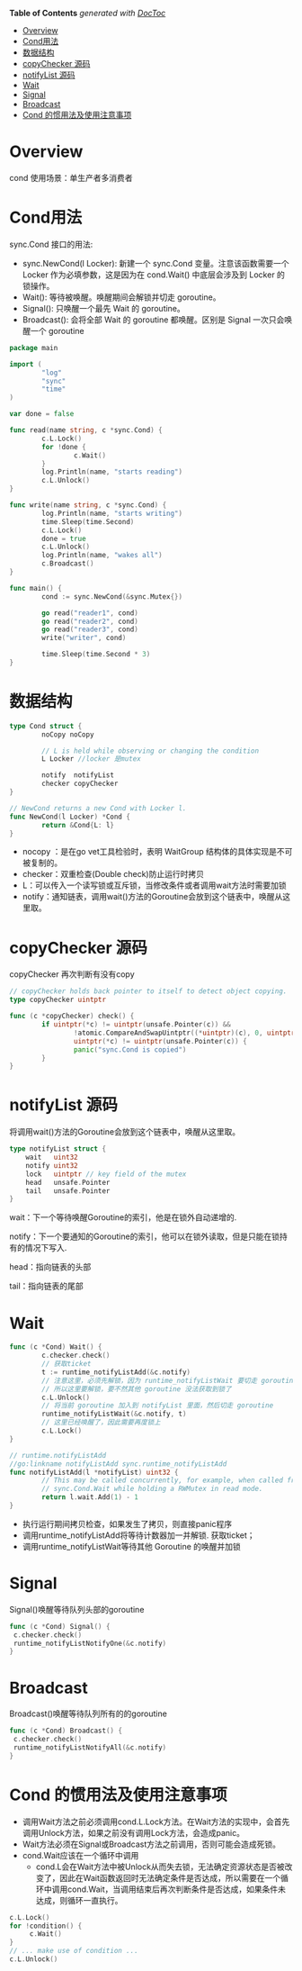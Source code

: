 <!-- START doctoc generated TOC please keep comment here to allow auto update -->
<!-- DON'T EDIT THIS SECTION, INSTEAD RE-RUN doctoc TO UPDATE -->
**Table of Contents**  *generated with [DocToc](https://github.com/thlorenz/doctoc)*

- [Overview](#overview)
- [Cond用法](#cond%E7%94%A8%E6%B3%95)
- [数据结构](#%E6%95%B0%E6%8D%AE%E7%BB%93%E6%9E%84)
- [copyChecker 源码](#copychecker-%E6%BA%90%E7%A0%81)
- [notifyList 源码](#notifylist-%E6%BA%90%E7%A0%81)
- [Wait](#wait)
- [Signal](#signal)
- [Broadcast](#broadcast)
- [Cond 的惯用法及使用注意事项](#cond-%E7%9A%84%E6%83%AF%E7%94%A8%E6%B3%95%E5%8F%8A%E4%BD%BF%E7%94%A8%E6%B3%A8%E6%84%8F%E4%BA%8B%E9%A1%B9)

<!-- END doctoc generated TOC please keep comment here to allow auto update -->

# Overview

cond 使用场景：单生产者多消费者

# Cond用法

sync.Cond 接口的用法:

- sync.NewCond(l Locker): 新建一个 sync.Cond 变量。注意该函数需要一个 Locker 作为必填参数，这是因为在 cond.Wait() 中底层会涉及到 Locker 的锁操作。
- Wait(): 等待被唤醒。唤醒期间会解锁并切走 goroutine。
- Signal(): 只唤醒一个最先 Wait 的 goroutine。
- Broadcast(): 会将全部 Wait 的 goroutine 都唤醒。区别是 Signal 一次只会唤醒一个 goroutine

```go
package main

import (
        "log"
        "sync"
        "time"
)

var done = false

func read(name string, c *sync.Cond) {
        c.L.Lock()
        for !done {
                c.Wait()
        }
        log.Println(name, "starts reading")
        c.L.Unlock()
}

func write(name string, c *sync.Cond) {
        log.Println(name, "starts writing")
        time.Sleep(time.Second)
        c.L.Lock()
        done = true
        c.L.Unlock()
        log.Println(name, "wakes all")
        c.Broadcast()
}

func main() {
        cond := sync.NewCond(&sync.Mutex{})

        go read("reader1", cond)
        go read("reader2", cond)
        go read("reader3", cond)
        write("writer", cond)

        time.Sleep(time.Second * 3)
}
```

# 数据结构

```go
type Cond struct {
        noCopy noCopy

        // L is held while observing or changing the condition
        L Locker //locker 是mutex

        notify  notifyList
        checker copyChecker
}

// NewCond returns a new Cond with Locker l.
func NewCond(l Locker) *Cond {
        return &Cond{L: l}
}
```

- nocopy ：是在go vet工具检验时，表明 WaitGroup 结构体的具体实现是不可被复制的。
- checker：双重检查(Double check)防止运行时拷贝
- L：可以传入一个读写锁或互斥锁，当修改条件或者调用wait方法时需要加锁
- notify：通知链表，调用wait()方法的Goroutine会放到这个链表中，唤醒从这里取。

# copyChecker 源码

copyChecker 再次判断有没有copy

```go
// copyChecker holds back pointer to itself to detect object copying.
type copyChecker uintptr

func (c *copyChecker) check() {
        if uintptr(*c) != uintptr(unsafe.Pointer(c)) &&
                !atomic.CompareAndSwapUintptr((*uintptr)(c), 0, uintptr(unsafe.Pointer(c))) &&
                uintptr(*c) != uintptr(unsafe.Pointer(c)) {
                panic("sync.Cond is copied")
        }
}
```

# notifyList 源码

将调用wait()方法的Goroutine会放到这个链表中，唤醒从这里取。

```go
type notifyList struct {
    wait   uint32
    notify uint32
    lock   uintptr // key field of the mutex
    head   unsafe.Pointer
    tail   unsafe.Pointer
}
```

wait：下一个等待唤醒Goroutine的索引，他是在锁外自动递增的.

notify：下一个要通知的Goroutine的索引，他可以在锁外读取，但是只能在锁持有的情况下写入.

head：指向链表的头部

tail：指向链表的尾部

# Wait

```Go
func (c *Cond) Wait() {
        c.checker.check()
        // 获取ticket
        t := runtime_notifyListAdd(&c.notify)
        // 注意这里，必须先解锁，因为 runtime_notifyListWait 要切走 goroutine
        // 所以这里要解锁，要不然其他 goroutine 没法获取到锁了
        c.L.Unlock()
        // 将当前 goroutine 加入到 notifyList 里面，然后切走 goroutine
        runtime_notifyListWait(&c.notify, t)
        // 这里已经唤醒了，因此需要再度锁上
        c.L.Lock()
}

// runtime.notifyListAdd
//go:linkname notifyListAdd sync.runtime_notifyListAdd
func notifyListAdd(l *notifyList) uint32 {
        // This may be called concurrently, for example, when called from
        // sync.Cond.Wait while holding a RWMutex in read mode.
        return l.wait.Add(1) - 1
}
```

- 执行运行期间拷贝检查，如果发生了拷贝，则直接panic程序
- 调用runtime_notifyListAdd将等待计数器加一并解锁. 获取ticket；
- 调用runtime_notifyListWait等待其他 Goroutine 的唤醒并加锁

# Signal

Signal()唤醒等待队列头部的goroutine

```Go
func (c *Cond) Signal() {
 c.checker.check()
 runtime_notifyListNotifyOne(&c.notify)
}
```

# Broadcast

Broadcast()唤醒等待队列所有的的goroutine

```Go
func (c *Cond) Broadcast() {
 c.checker.check()
 runtime_notifyListNotifyAll(&c.notify)
}
```

# Cond 的惯用法及使用注意事项

- 调用Wait方法之前必须调用cond.L.Lock方法。在Wait方法的实现中，会首先调用Unlock方法，如果之前没有调用Lock方法，会造成panic。
- Wait方法必须在Signal或Broadcast方法之前调用，否则可能会造成死锁。
- cond.Wait应该在一个循环中调用
  - cond.L会在Wait方法中被Unlock从而失去锁，无法确定资源状态是否被改变了，因此在Wait函数返回时无法确定条件是否达成，所以需要在一个循环中调用cond.Wait，当调用结束后再次判断条件是否达成，如果条件未达成，则循环一直执行。

```Go
c.L.Lock()
for !condition() {
     c.Wait()
}
// ... make use of condition ...
c.L.Unlock()
```